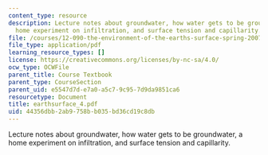 ```yaml
---
content_type: resource
description: Lecture notes about groundwater, how water gets to be groundwater, a
  home experiment on infiltration, and surface tension and capillarity.
file: /courses/12-090-the-environment-of-the-earths-surface-spring-2007/44356dbb2ab9758bb035bd36cd19c8db_earthsurface_4.pdf
file_type: application/pdf
learning_resource_types: []
license: https://creativecommons.org/licenses/by-nc-sa/4.0/
ocw_type: OCWFile
parent_title: Course Textbook
parent_type: CourseSection
parent_uid: e5547d7d-e7a0-a5c7-9c95-7d9da9851ca6
resourcetype: Document
title: earthsurface_4.pdf
uid: 44356dbb-2ab9-758b-b035-bd36cd19c8db
---
```

Lecture notes about groundwater, how water gets to be groundwater, a home experiment on infiltration, and surface tension and capillarity.